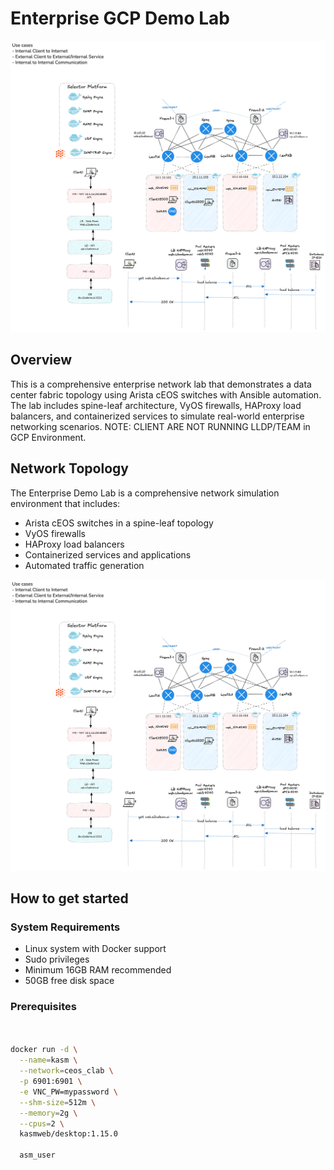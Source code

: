# Enterprise GCP Demo Lab

![Network Topology Diagram](lab-enterprise/diagram.png)

## Overview

This is a comprehensive enterprise network lab that demonstrates a data center fabric topology using Arista cEOS switches with Ansible automation. The lab includes spine-leaf architecture, VyOS firewalls, HAProxy load balancers, and containerized services to simulate real-world enterprise networking scenarios.  NOTE: CLIENT ARE NOT RUNNING LLDP/TEAM in GCP Environment.
 
## Network Topology

The Enterprise Demo Lab is a comprehensive network simulation environment that includes:
- Arista cEOS switches in a spine-leaf topology
- VyOS firewalls
- HAProxy load balancers
- Containerized services and applications
- Automated traffic generation

![Network Topology Diagram](lab-gcp/diagram.png)

## How to get started

### System Requirements
- Linux system with Docker support
- Sudo privileges
- Minimum 16GB RAM recommended
- 50GB free disk space

### Prerequisites



```bash


docker run -d \
  --name=kasm \
  --network=ceos_clab \
  -p 6901:6901 \
  -e VNC_PW=mypassword \
  --shm-size=512m \
  --memory=2g \
  --cpus=2 \
  kasmweb/desktop:1.15.0
  
  asm_user

